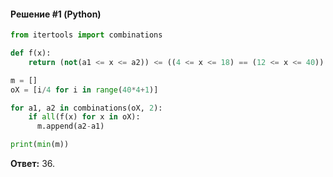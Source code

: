 #### Решение #1 (Python)
```python
from itertools import combinations

def f(x):
    return (not(a1 <= x <= a2)) <= ((4 <= x <= 18) == (12 <= x <= 40))

m = []
oX = [i/4 for i in range(40*4+1)]

for a1, a2 in combinations(oX, 2):
    if all(f(x) for x in oX):
      m.append(a2-a1)

print(min(m))
```

**Ответ:** 36.
